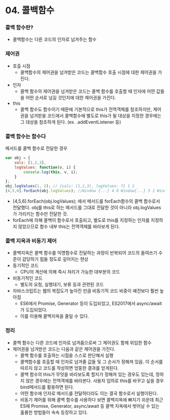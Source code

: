 # 04. 콜백함수

### 콜백 함수란?

- 콜백함수는 다른 코드의 인자로 넘겨주는 함수

### 제어권

- 호출 시점
    - 콜백함수의 제어권을 넘겨받은 코드는 콜백함수 호출 시점에 대한 제어권을 가진다.
- 인자
    - 콜백 함수의 제어권을 넘겨받은 코드는 콜백 함수를 호출할 때 인자에 어떤 값들을 어떤 순서로 넘길 것인지에 대한 제어권을 가진다.
- this
    - 콜백 함수도 함수이기 때문에 기본적으로 this가 전역객체를 참조하지만, 제어권을 넘겨받을 코드에서 콜백함수에 별도로 this가 될 대상을 지정한 경우에는 그 대상을 참조하게 된다.
    (ex. .addEventListener 등)

### 콜백 함수는 함수다

메서드를 콜백 함수로 전달한 경우

```jsx
var obj = {
	vals: [1,2,3],
	logValues: function(v, i) {
		console.log(this, v, i);
	}
};
obj.logValues(1, 2); // {vals: [1,2,3[, logValues: f} 1 2
[4,5,6].forEach(obj.logValues); //Window {...} 4 0 Window{...} 5 1 Window{...} 6 2
```

- [4,5,6].forEach(obj.logValues); 에서 메서드를 forEach함수의 콜백 함수로서 전달했다. obj를 this로 하는 메서드를 그대로 전달한 것이 아니라 obj.logValues가 가리키는 함수만 전달한 것.
- forEach에 의해 콜백이 함수로서 호출되고, 별도로 this를 지정하는 인자를 지정하지 않았으므로 함수 내부 this는 전역객체를 바라보게 된다.

### 콜백 지옥과 비동기 제어

- 콜백지옥은 콜백 함수를 익명함수로 전달하는 과정이 반복되어 코드의 들여쓰기 수준이 감당하기 힘들 정도로 깊어지는 현상
- 동기적인 코드
    - CPU의 계산에 의해 즉시 처리가 가능한 대부분의 코드
- 비동기적인 코드
    - 별도의 요청, 실행대기, 보류 등과 관련된 코드
- 자바스크립트는 웹의 복잡도가 높아진 만큼 비동기적 코드 비중이 예전보다 훨씬 높아짐
    - ES6에서 Promise, Generator 등이 도입되었고, ES2017에서 async/await가 도입되었다.
    - 이를 이용해 콜백지옥을 줄일 수 있다.

### 정리

- 콜백 함수는 다른 코드에 인자로 넘겨줌으로써 그 제어권도 함께 위임한 함수
- 제어권을 넘겨받은 코드는 다음과 같은 제어권을 가진다.
    - 콜백 함수를 호출하는 시점을 스스로 판단해서 실행
    - 콜백함수를 호출할 때 인자로 넘겨줄 값들 및 그 순서가 정해져 있음. 이 순서를 따르지 않고 코드를 작성하면 엉뚱한 결과를 얻게된다.
    - 콜백 함수의 this가 무엇을 바라보도록 할지가 정해져 있는 경우도 있는데, 정하지 않은 경우에는 전역객체를 바라본다. 사용자 임의로 this를 바꾸고 싶을 경우 bind메서드를 활용하면 된다.
    - 어떤 함수에 인자로 메서드를 전달하더라도 이는 결국 함수로서 실행이된다.
    - 비동기 제어를 위해 콜백 함수를 사용하다 보면 콜백지옥에 빠지기 쉬운데 최근 ES에 Promise, Generator, async/await 등 콜백 지옥에서 벗어날 수 있는 훌륭한 방법들이 속속 등장하고 있다.